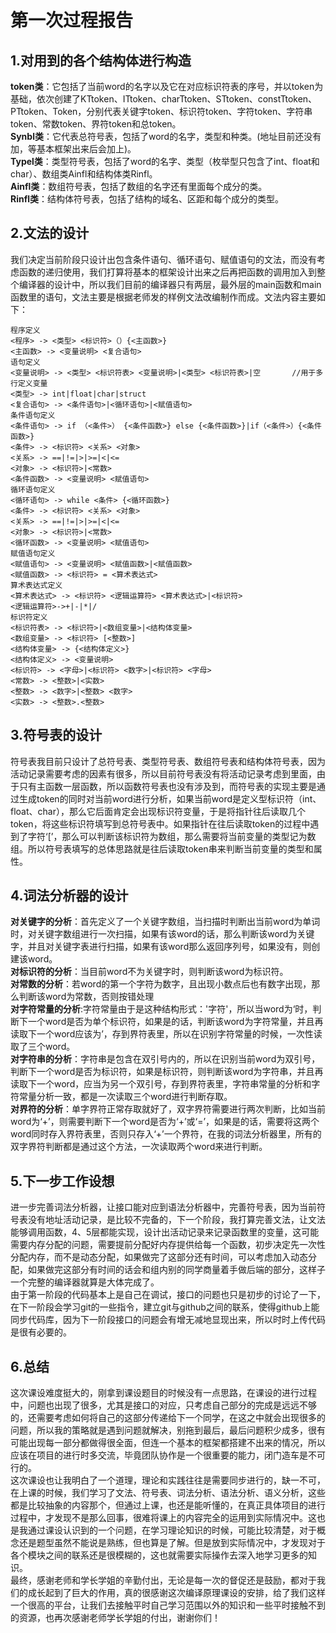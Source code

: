 # 第一次过程报告
## 1.对用到的各个结构体进行构造
**token类**：它包括了当前word的名字以及它在对应标识符表的序号，并以token为基础，依次创建了KTtoken、ITtoken、charTtoken、STtoken、constTtoken、PTtoken、Token，分别代表关键字token、标识符token、字符token、字符串token、常数token、界符token和总token。  
**Synbl类**：它代表总符号表，包括了word的名字，类型和种类。(地址目前还没有加，等基本框架出来后会加上)。  
**Typel类**：类型符号表，包括了word的名字、类型（枚举型只包含了int、float和char）、数组类Ainfl和结构体类Rinfl。  
**Ainfl类**：数组符号表，包括了数组的名字还有里面每个成分的类。  
**Rinfl类**：结构体符号表，包括了结构的域名、区距和每个成分的类型。
## 2.文法的设计
我们决定当前阶段只设计出包含条件语句、循环语句、赋值语句的文法，而没有考虑函数的递归使用，我们打算将基本的框架设计出来之后再把函数的调用加入到整个编译器的设计中，所以我们目前的编译器只有两层，最外层的main函数和main函数里的语句，文法主要是根据老师发的样例文法改编制作而成。文法内容主要如下：
~~~
程序定义
<程序> -> <类型> <标识符>（）{<主函数>}
<主函数> -> <变量说明> <复合语句>
语句定义
<变量说明> -> <类型> <标识符表> <变量说明>|<类型> <标识符表>|空       //用于多行定义变量
<类型> -> int|float|char|struct
<复合语句> -> <条件语句>|<循环语句>|<赋值语句>
条件语句定义
<条件语句> -> if （<条件>） {<条件函数>} else {<条件函数>}|if（<条件>）{<条件函数>}
<条件> -> <标识符> <关系> <对象>
<关系> -> ==|!=|>|>=|<|<=
<对象> -> <标识符>|<常数>
<条件函数> -> <变量说明> <赋值语句>
循环语句定义
<循环语句> -> while <条件> {<循环函数>}
<条件> -> <标识符> <关系> <对象>
<关系> -> ==|!=|>|>=|<|<=
<对象> -> <标识符>|<常数>
<循环函数> -> <变量说明> <赋值语句>
赋值语句定义
<赋值语句> -> <变量说明> <赋值函数>|<赋值函数>
<赋值函数> -> <标识符> = <算术表达式>
算术表达式定义
<算术表达式> -> <标识符> <逻辑运算符> <算术表达式>|<标识符>
<逻辑运算符>->+|-|*|/
标识符定义
<标识符表> -> <标识符>|<数组变量>|<结构体变量>
<数组变量> -> <标识符> [<整数>]
<结构体变量> -> {<结构体定义>}
<结构体定义> -> <变量说明>
<标识符> -> <字母>|<标识符> <数字>|<标识符> <字母>
<常数> -> <整数>|<实数>
<整数> -> <数字>|<整数> <数字>
<实数> -> <整数>.<整数>
~~~
## 3.符号表的设计
符号表我目前只设计了总符号表、类型符号表、数组符号表和结构体符号表，因为活动记录需要考虑的因素有很多，所以目前符号表没有将活动记录考虑到里面，由于只有主函数一层函数，所以函数符号表也没有涉及到，而符号表的实现主要是通过生成token的同时对当前word进行分析，如果当前word是定义型标识符（int、float、char），那么它后面肯定会出现标识符变量，于是将指针往后读取几个token，将这些标识符填写到总符号表中。如果指针在往后读取token的过程中遇到了字符‘[’，那么可以判断该标识符为数组，那么需要将当前变量的类型记为数组。所以符号表填写的总体思路就是往后读取token串来判断当前变量的类型和属性。
## 4.词法分析器的设计
**对关键字的分析**：首先定义了一个关键字数组，当扫描时判断出当前word为单词时，对关键字数组进行一次扫描，如果有该word的话，那么判断该word为关键字，并且对关键字表进行扫描，如果有该word那么返回序列号，如果没有，则创建该word。  
**对标识符的分析**：当目前word不为关键字时，则判断该word为标识符。  
**对常数的分析**：若word的第一个字符为数字，且出现小数点后也有数字出现，那么判断该word为常数，否则按错处理    
**对字符常量的分析**:字符常量由于是这种结构形式：'字符'，所以当word为‘时，判断下一个word是否为单个标识符，如果是的话，判断该word为字符常量，并且再读取下一个word应该为’，存到界符表里，所以在识别字符常量的时候，一次性读取了三个word。  
**对字符串的分析**：字符串是包含在双引号内的，所以在识别当前word为双引号，判断下一个word是否为标识符，如果是标识符，则判断该word为字符串，并且再读取下一个word，应当为另一个双引号，存到界符表里，字符串常量的分析和字符常量分析一致，都是一次读取三个word进行判断存取。  
**对界符的分析**：单字界符正常存取就好了，双字界符需要进行两次判断，比如当前word为‘+’，则需要判断下一个word是否为‘+’或‘=’，如果是的话，需要将这两个word同时存入界符表里，否则只存入‘+’一个界符，在我的词法分析器里，所有的双字界符判断都是通过这个方法，一次读取两个word来进行判断。  
## 5.下一步工作设想
进一步完善词法分析器，让接口能对应到语法分析器中，完善符号表，因为当前符号表没有地址活动记录，是比较不完备的，下一个阶段，我打算完善文法，让文法能够调用函数，4、5层都能实现，设计出活动记录来记录函数里的变量，这可能需要内存分配的问题，需要提前分配好内存提供给每一个函数，初步决定先一次性分配内存，而不是动态分配，如果做完了这部分还有时间，可以考虑加入动态分配，如果做完这部分有时间的话会和组内别的同学商量着手做后端的部分，这样子一个完整的编译器就算是大体完成了。  
由于第一阶段的代码基本上是自己在调试，接口的问题也只是初步的讨论了一下，在下一阶段会学习git的一些指令，建立git与github之间的联系，使得github上能同步代码库，因为下一阶段接口的问题会有增无减地显现出来，所以时时上传代码是很有必要的。
## 6.总结
这次课设难度挺大的，刚拿到课设题目的时候没有一点思路，在课设的进行过程中，问题也出现了很多，尤其是接口的对应，只考虑自己部分的完成是远远不够的，还需要考虑如何将自己的这部分传递给下一个同学，在这之中就会出现很多的问题，所以我的策略就是遇到问题就解决，别拖到最后，最后问题积少成多，很有可能出现每一部分都做得很全面，但连一个基本的框架都搭建不出来的情况，所以应该在项目的进行时多交流，毕竟团队协作是一个很重要的能力，闭门造车是不可行的。  
这次课设也让我明白了一个道理，理论和实践往往是需要同步进行的，缺一不可，在上课的时候，我们学习了文法、符号表、词法分析、语法分析、语义分析，这些都是比较抽象的内容那个，但通过上课，也还是能听懂的，在真正具体项目的进行过程中，才发现不是那么回事，很难将课上的内容完全的运用到实际情况中。这也是我通过课设认识到的一个问题，在学习理论知识的时候，可能比较清楚，对于概念还是题型虽然不能说是熟练，但也算是了解。但是放到实际情况中，才发现对于各个模块之间的联系还是很模糊的，这也就需要实际操作去深入地学习更多的知识。  
最终，感谢老师和学长学姐的辛勤付出，无论是每一次的督促还是鼓励，都对于我们的成长起到了巨大的作用，真的很感谢这次编译原理课设的安排，给了我们这样一个很高的平台，让我们去接触平时自己学习范围以外的知识和一些平时接触不到的资源，也再次感谢老师学长学姐的付出，谢谢你们！






